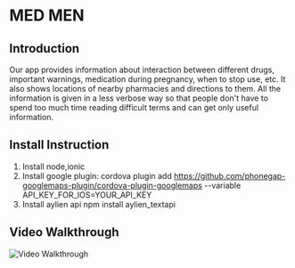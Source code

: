 # MED MEN

## Introduction
Our app provides information about interaction between different drugs, important warnings, medication during pregnancy, when to stop use, etc. It also shows locations of nearby pharmacies and directions to them. All the information is given in a less verbose way so that people don't have to spend too much time reading difficult terms and can get only useful information. 


## Install Instruction 
1. Install node,ionic
2. Install google plugin:
cordova plugin add https://github.com/phonegap-googlemaps-plugin/cordova-plugin-googlemaps --variable API_KEY_FOR_IOS=YOUR_API_KEY
3. Install aylien api
npm install aylien_textapi

## Video Walkthrough 

<img src='' title='Video Walkthrough' width='' alt='Video Walkthrough' />

